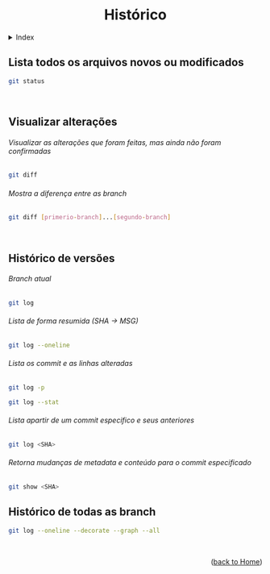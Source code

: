 <div align="center" id="home">
  
  # Histórico
  
</div>


<!-- ===== INDEX ===== -->
<details>
  <summary>Index</summary>
  <ol>
    <li><a href="#lista-todos-os-arquivos-novos-ou-modificados">Lista todos os arquivos novos ou modificados</a></li>
    <li><a href="#visualizar-alterações">Visualizar alterações</a></li>
    <li><a href="#histórico-de-versões ">Histórico de versões </a></li>
  </ol>
</details>


<!-- ===== COMMANDS ===== -->

## Lista todos os arquivos novos ou modificados
```bash
git status
```

<br>

## Visualizar alterações
###### *Visualizar as alterações que foram feitas, mas ainda não foram confirmadas*
```bash
git diff
```
###### *Mostra a diferença entre as branch*
```bash
git diff [primerio-branch]...[segundo-branch]
```

<br>

## Histórico de versões 
###### *Branch atual*
```bash
git log
```

###### Lista de forma resumida (SHA -> MSG)
```bash
git log --oneline
```

###### Lista os commit e as linhas alteradas
```bash
git log -p
```

```bash
git log --stat
```

###### Lista apartir de um commit especifico e seus anteriores
```bash
git log <SHA>
```


###### Retorna mudanças de metadata e conteúdo para o commit especificado
```bash
git show <SHA>
```


## Histórico de todas as branch
```bash
git log --oneline --decorate --graph --all
```


<br>

<p align="right">(<a href="https://github.com/RuanMiniguite/Git-Tutorial">back to Home</a>)</p>

